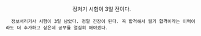 <center>정처기 시험이 3일 전이다.</center>

      정보처리기사 시험이 3일 남았다. 정말 긴장이 된다. 꼭 합격해서 필기 합격이라는 이력이라도 더 추가하고 싶은데 공부를 열심히 해야겠다.